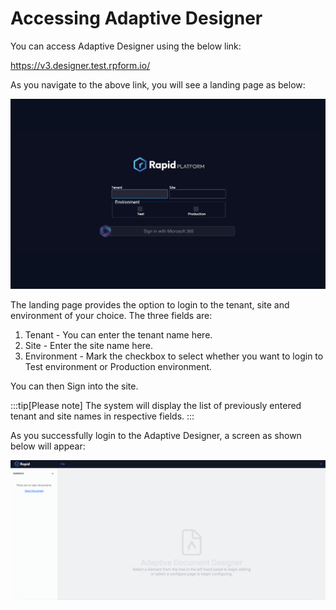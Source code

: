 # Accessing Adaptive Designer

You can access Adaptive Designer using the below link:

<a href="https://v3.designer.test.rpform.io/">https://v3.designer.test.rpform.io/</a>

As you navigate to the above link, you will see a landing page as below:

![Image showing Landing Page for Adaptive Designer](<Adaptive Designer 1.png>)

The landing page provides the option to login to the tenant, site and environment of your choice. The three fields are:

1. Tenant - You can enter the tenant name here. 
2. Site - Enter the site name here.
3. Environment - Mark the checkbox to select whether you want to login to Test environment or Production environment.

You can then Sign into the site.

:::tip[Please note]
The system will display the list of previously entered tenant and site names in respective fields.
:::

As you successfully login to the Adaptive Designer, a screen as shown below will appear:

![Image showing Adaptive Designer screen](<Adaptive Designer 2.png>)